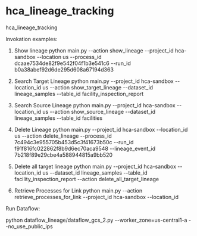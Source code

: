 # hca_lineage_tracking
hca_lineage_tracking

Invokation examples:

1. Show lineage
python main.py --action show_lineage --project_id hca-sandbox  --location us --process_id dcaae7534de82f9e542f04f1b3e541c6 
            --run_id b0a38abef92d6de295d608a67194d363     


2. Search Target Lineage
python main.py --project_id hca-sandbox --location_id us --action show_target_lineage --dataset_id lineage_samples --table_id facility_inspection_report

3. Search Source Lineage
python main.py --project_id hca-sandbox --location_id us --action show_source_lineage --dataset_id lineage_samples --table_id facilities

4. Delete Lineage
python main.py --project_id hca-sandbox --location_id us --action delete_lineage --process_id 7c494c3e955705b453d5c3f41673b50c --run_id f91f816fc022862f8b9d6ec70aca9548 --lineage_event_id 7b218f89e29cbe4a588944815a9bb520

5. Delete all target lineage
python main.py --project_id hca-sandbox --location_id us --dataset_id lineage_samples --table_id facility_inspection_report
 --action delete_all_target_lineage

6. Retrieve Processes for Link
python main.py --action retrieve_processes_for_link  --project_id hca-sandbox --location_id




Run Dataflow:

python dataflow_lineage/dataflow_gcs_2.py --worker_zone=us-central1-a --no_use_public_ips 